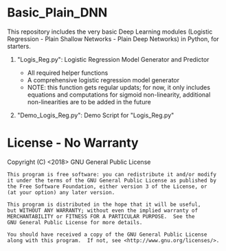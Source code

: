 # Basic_Plain_DNN
This repository includes the very basic Deep Learning modules (Logistic Regression - Plain Shallow Networks - Plain Deep Networks) in Python, for starters.

1. "Logis_Reg.py": Logistic Regression Model Generator and Predictor
	- All required helper functions
	- A comprehensive logistic regression model generator
	- NOTE: this function gets regular updats; for now, it only includes equations and computations for sigmoid non-linearity, additional non-linearities are to be added in the future
	
2. "Demo_Logis_Reg.py": Demo Script for "Logis_Reg.py"

# License - No Warranty

Copyright (C) <2018> GNU General Public License
    
    This program is free software: you can redistribute it and/or modify
    it under the terms of the GNU General Public License as published by
    the Free Software Foundation, either version 3 of the License, or
    (at your option) any later version.
    
    This program is distributed in the hope that it will be useful,
    but WITHOUT ANY WARRANTY; without even the implied warranty of
    MERCHANTABILITY or FITNESS FOR A PARTICULAR PURPOSE.  See the
    GNU General Public License for more details.
    
    You should have received a copy of the GNU General Public License
    along with this program.  If not, see <http://www.gnu.org/licenses/>.
